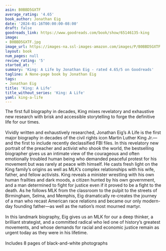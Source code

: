 ```yaml
---
asin: B0BBD5GXTF
average_rating: '4.65'
book_author: Jonathan Eig
date: '2024-01-16T00:00:00-08:00'
draft: false
goodreads_link: https://www.goodreads.com/book/show/65146135-king
image:
- B0BBD5GXTF.jpg
image_url: https://images-na.ssl-images-amazon.com/images/P/B0BBD5GXTF.01._SCLZZZZZZZ.jpg
layout: book
num_pages: null
review_rating: '5'
started_at: ''
summary: 'King: A Life by Jonathan Eig - rated 4.65/5 on Goodreads'
tagline: A None-page book by Jonathan Eig
tags:
- Jonathan Eig
title: 'King: A Life'
title_without_series: 'King: A Life'
yaml: king-a-life
---
```


The first full biography in decades, King mixes revelatory and exhaustive new research with brisk and accessible storytelling to forge the definitive life for our times. <br /><br />Vividly written and exhaustively researched, Jonathan Eig’s A Life is the first major biography in decades of the civil rights icon Martin Luther King Jr.—and the first to include recently declassified FBI files. In this revelatory new portrait of the preacher and activist who shook the world, the bestselling biographer gives us an intimate view of the courageous and often emotionally troubled human being who demanded peaceful protest for his movement but was rarely at peace with himself. He casts fresh light on the King family’s origins as well as MLK’s complex relationships with his wife, father, and fellow activists. King reveals a minister wrestling with his own human frailties and dark moods, a citizen hunted by his own government, and a man determined to fight for justice even if it proved to be a fight to the death. As he follows MLK from the classroom to the pulpit to the streets of Birmingham, Selma, and Memphis, Eig dramatically re-creates the journey of a man who recast American race relations and became our only modern-day founding father—as well as the nation’s most mourned martyr. <br /><br />In this landmark biography, Eig gives us an MLK for our a deep thinker, a brilliant strategist, and a committed radical who led one of history’s greatest movements, and whose demands for racial and economic justice remain as urgent today as they were in his lifetime. <br /><br />Includes 8 pages of black-and-white photographs